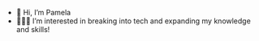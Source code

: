 - 👋 Hi, I’m Pamela
- 👩🏻‍💻 I’m interested in breaking into tech and expanding my knowledge and skills! 



<!---
Pamelar10/Pamelar10 is a ✨ special ✨ repository because its `README.md` (this file) appears on your GitHub profile.
You can click the Preview link to take a look at your changes.
--->
